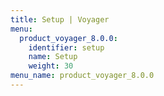 ```yaml
---
title: Setup | Voyager
menu:
  product_voyager_8.0.0:
    identifier: setup
    name: Setup
    weight: 30
menu_name: product_voyager_8.0.0
---
```

